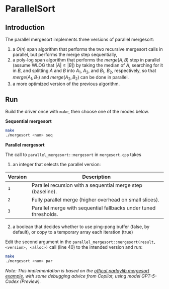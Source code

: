 # ParallelSort

## Introduction
The parallel mergesort implements three versions of parallel mergesort:
1. a $O(n)$ span algorithm that performs the two recursive mergesort calls in parallel, but performs the
merge step sequentially,
2. a poly-log span algorithm that performs the *merge*$(A, B)$ step in parallel (assume WLOG that $|A| \geq |B|$) by taking the median of $A$, searching for it in $B$, and splitting $A$ and $B$ into
$A_1$, $A_2$, and $B_1$, $B_2$, respectively, so that *merge*$(A_1, B_1)$ and *merge*$(A_2, B_2)$ can be done in parallel.
3. a more optimized version of the previous algorithm.

## Run

Build the driver once with `make`, then choose one of the modes below.

**Sequential mergesort**
```bash
make
./mergesort <num> seq
```

**Parallel mergesort**

The call to `parallel_mergesort::mergesort` in `mergesort.cpp` takes 

1. an integer that selects the parallel version:

| Version | Description |
|---------|-------------|
| `1` | Parallel recursion with a sequential merge step (baseline). |
| `2` | Fully parallel merge (higher overhead on small slices). |
| `3` | Parallel merge with sequential fallbacks under tuned thresholds. |

2. a boolean that decides whether to use ping-pong buffer (false, by default), or copy to a temporary array each iteration (true)

Edit the second argument in the `parallel_mergesort::mergesort(result, <version>, <alloc>)` call (line 40) to the intended version and run:

```bash
make
./mergesort <num> par
```

*Note: This implementation is based on the [offical parlaylib mergesort example](https://github.com/cmuparlay/parlaylib/blob/master/examples/mergesort.h), with some debugging advice from Copilot, using model GPT-5-Codex (Preview).*